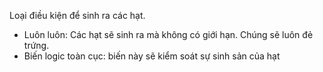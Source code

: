 Loại điều kiện để sinh ra các hạt.

* Luôn luôn: Các hạt sẽ sinh ra mà không có giới hạn. Chúng sẽ luôn đẻ trứng.
* Biến logic toàn cục: biến này sẽ kiểm soát sự sinh sản của hạt